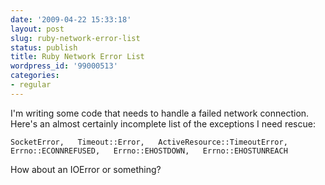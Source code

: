 ```yaml
---
date: '2009-04-22 15:33:18'
layout: post
slug: ruby-network-error-list
status: publish
title: Ruby Network Error List
wordpress_id: '99000513'
categories:
- regular
---
```


I'm writing some code that needs to handle a failed network connection. Here's an almost certainly incomplete list of the exceptions I need rescue:




` SocketError,   Timeout::Error,   ActiveResource::TimeoutError,   Errno::ECONNREFUSED,   Errno::EHOSTDOWN,   Errno::EHOSTUNREACH `




How about an IOError or something?
